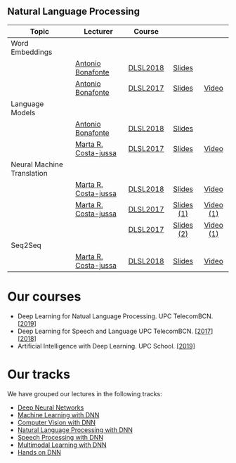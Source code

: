 [CS-web]: https://scholar.google.es/citations?user=Nypb-IYAAAAJ&hl=en
[MC-web]: http://www.costa-jussa.com/
[AB-web]: https://scholar.google.es/citations?user=C5AUXO4AAAAJ&hl=en
[SP-web]: https://scholar.google.com/citations?user=7cVOyh0AAAAJ&hl=en


[DLSL2017]: https://telecombcn-dl.github.io/2017-dlsl/
[DLSL2018]: https://telecombcn-dl.github.io/2018-dlsl/

[DLNL2019]: https://sites.google.com/view/dlnlp2019/home

[AIDL2019]: https://github.com/upcschool-ai/2019-spring/blob/master/README.md


## Natural Language Processing

| Topic          | Lecturer                     | Course                 |                                 |              |
| -------------- |  --------------------------- | ---------------------- | :-----------------------------: | :----------: |
| Word Embeddings  | | | | |
|    | [Antonio Bonafonte][AB-web] | [DLSL2018] | [Slides][dlsl2018-D1L4-slides]  | |
|    | [Antonio Bonafonte][AB-web] | [DLSL2017] | [Slides][dlsl2017-embeddings-slides]  | [Video][dlsl2017-embeddings-video] |
| Language Models  | | | | |
|    | [Antonio Bonafonte][AB-web]    |  [DLSL2018] |  [Slides][dlsl2018-D2L1-slides] | |
|    | [Marta R. Costa-jussa][MC-web] |  [DLSL2017] |  [Slides][dlsl2017-language-slides] | [Video][dlsl2017-language-video] |
| Neural Machine Translation  | | | | |
|    | [Marta R. Costa-jussa][MC-web] |  [DLSL2018] |  [Slides][dlsl2018-D2L2-slides] | [Video][dlsl2018-D2L2-video] |
|    | [Marta R. Costa-jussa][MC-web] |  [DLSL2017] |  [Slides (1)][dlsl2017-nmt1-slides] | [Video (1)][dlsl2017-nmt1-video] |
|    |                                |  [DLSL2017] |  [Slides (2)][dlsl2017-nmt2-slides] | [Video (1)][dlsl2017-nmt2-video] |
| Seq2Seq  | | | | |
|    | [Marta R. Costa-jussa][MC-web] |  [DLSL2018] |  [Slides][dlsl2018-D2L3-slides] | [Video][dlsl2018-D2L3-video] |


[dlsl2018-D1L4-slides]: https://github.com/telecombcn-dl/2018-dlsl/blob/master/D1L4_embeddings.pdf
[dlsl2018-D2L1-slides]: https://github.com/telecombcn-dl/2018-dlsl/blob/master/D2L1_LanguageModels.pdf
[dlsl2018-D2L2-slides]: https://github.com/telecombcn-dl/2018-dlsl/blob/master/D2L2_NeuralMachineTranslation.pdf
[dlsl2018-D2L2-video]: https://youtu.be/nuZIcvSY2nQ
[dlsl2018-D2L3-slides]: https://github.com/telecombcn-dl/2018-dlsl/blob/master/D2L3_Seq2seqNLP.pdf
[dlsl2018-D2L3-video]: https://youtu.be/StmaeCYFy-c

[dlsl2017-embeddings-slides]: http://www.slideshare.net/xavigiro/word-embeddings-d2l4-deep-learning-for-speech-and-language-upc-2017
[dlsl2017-embeddings-video]: https://www.youtube.com/watch?v=ADPZ-CuNLl8
[dlsl2017-language-slides]: http://www.slideshare.net/xavigiro/language-model-d3l1-deep-learning-for-speech-and-language-upc-2017
[dlsl2017-language-video]: https://www.youtube.com/watch?v=WL7N-UFT5JQ
[dlsl2017-nmt1-slides]: http://www.slideshare.net/xavigiro/neural-machine-translation-d3l4-deep-learning-for-speech-and-language-upc-2017
[dlsl2017-nmt1-video]: https://www.youtube.com/watch?v=Z0A9lur6Nfw
[dlsl2017-nmt2-slides]: http://www.slideshare.net/xavigiro/advanced-neural-machine-translation-d4l2-deep-learning-for-speech-and-language-upc-2017
[dlsl2017-nmt2-video]: https://www.youtube.com/watch?v=Y70PMNxov-0


# Our courses

* Deep Learning for Natual Language Processing. UPC TelecomBCN. [[2019]][DLNL2019] 
* Deep Learning for Speech and Language UPC TelecomBCN. [[2017]][DLSL2017] [[2018]][DLSL2018]
* Artificial Intelligence with Deep Learning. UPC School. [[2019]][AIDL2019]

# Our tracks

We have grouped our lectures in the following tracks:

* [Deep Neural Networks](deep-learning.md)
* [Machine Learning with DNN](machine-learning.md)
* [Computer Vision with DNN](computer-vision.md)
* [Natural Language Processing with DNN](nlp.md)
* [Speech Processing with DNN](speech.md)
* [Multimodal Learning with DNN](multimodal.md)
* [Hands on DNN](hands-on.md)
